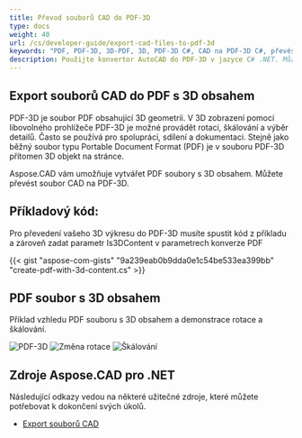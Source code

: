 ```yaml
---
title: Převod souborů CAD do PDF-3D
type: docs
weight: 40
url: /cs/developer-guide/export-cad-files-to-pdf-3d
keywords: "PDF, PDF-3D, 3D-PDF, 3D, PDF-3D C#, CAD na PDF-3D C#, převést AutoCAD, převod autocad na pdf-3d"
description: Použijte konvertor AutoCAD do PDF-3D v jazyce C# .NET. Můžete také převést 3D model na PDF-3D v C# .NET.
---
```


## **Export souborů CAD do PDF s 3D obsahem**

PDF-3D je soubor PDF obsahující 3D geometrii. V 3D zobrazení pomocí libovolného prohlížeče PDF-3D je možné provádět rotaci, škálování a výběr detailů. Často se používá pro spolupráci, sdílení a dokumentaci. Stejně jako běžný soubor typu Portable Document Format (PDF) je v souboru PDF-3D přítomen 3D objekt na stránce.

Aspose.CAD vám umožňuje vytvářet PDF soubory s 3D obsahem. Můžete převést soubor CAD na PDF-3D.

## **Příkladový kód:**

Pro převedení vašeho 3D výkresu do PDF-3D musíte spustit kód z příkladu a zároveň zadat parametr Is3DContent v parametrech konverze PDF

{{< gist "aspose-com-gists" "9a239eab0b9dda0e1c54be533ea399bb" "create-pdf-with-3d-content.cs" >}}

## **PDF soubor s 3D obsahem**

Příklad vzhledu PDF souboru s 3D obsahem a demonstrace rotace a škálování.

![PDF-3D](/_assets/result.png)
![Změna rotace](/_assets/rotate.png)
![Škálování](/_assets/scaling.png)

## **Zdroje Aspose.CAD pro .NET**

Následující odkazy vedou na některé užitečné zdroje, které můžete potřebovat k dokončení svých úkolů.

- [Export souborů CAD](/cad/net/exporting-cad/)
